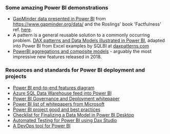 ### Some amazing Power BI demonstrations

- [GapMinder data presented in Power BI](https://tomfox7.github.io/PowerBI-samples-GapMinder/) 
  from <https://www.gapminder.org/data/> and the Roslings' book 'Factfulness' ref. [here](https://en.wikipedia.org/wiki/Factfulness:_Ten_Reasons_We%27re_Wrong_About_the_World_%E2%80%93_and_Why_Things_Are_Better_Than_You_Think).
- A pattern is a general reusable solution to a commonly occurring problem.  [DAX patterns and Data Models illustrated in Power BI](https://tomfox7.github.io/PowerBI-samples-DAX-patterns/), adapted into Power BI from Excel examples by SQLBI at [daxpatterns.com](https://www.daxpatterns.com)
- [PowerBI aggregations and composite models](https://tomfox7.github.io/PowerBI-aggregations-composite-models/) - arguably the most impressive new features released in 2018.
  
### Resources and standards for Power BI deployment and projects

- [Power BI end-to-end features diagram](https://www.coatesdatastrategies.com/s/PowerBIEndToEndDiagram_MelissaCoates.pdf)
- [Azure SQL Data Warehouse feed into Power BI](https://azure.microsoft.com/en-gb/services/sql-data-warehouse/)
- [Power BI Governance and Deployment whitepaper](https://docs.microsoft.com/en-gb/power-bi/service-admin-governance)
- [Power BI list of whitepapers from Microsoft](https://docs.microsoft.com/en-gb/power-bi/whitepapers)
- [Power BI project good and best practices](https://sqlserverbi.blog/2019/08/24/power-bi-project-good-and-best-practices/)
- [Checklist for Finalizing a Data Model in Power BI Desktop](https://www.sqlchick.com/entries/2017/12/23/checklist-for-finalizing-a-data-model-in-power-bi-desktop)
- [Automated Testing for Power BI using Dax Studio](https://powerpivotpro.com/2018/09/automated-testing-using-dax-for-power-bi/)
- [A DevOps tool for Power BI](https://www.powerbisentinel.com/power-bi-devops/)
